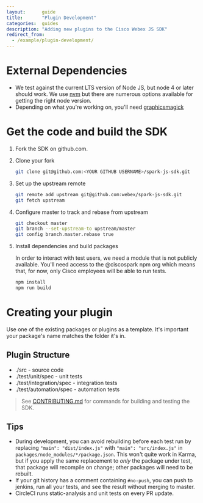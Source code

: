 ```yaml
---
layout:      guide
title:       "Plugin Development"
categories:  guides
description: "Adding new plugins to the Cisco Webex JS SDK"
redirect_from:
  - /example/plugin-development/
---
```


# External Dependencies

- We test against the current LTS version of Node JS, but node 4 or later should work. We use [nvm](https://github.com/creationix/nvm) but there are numerous options available for getting the right node version.
- Depending on what you're working on, you'll need [graphicsmagick](http://www.graphicsmagick.org/)

# Get the code and build the SDK

1. Fork the SDK on github.com.
2. Clone your fork

    ```bash
    git clone git@github.com:<YOUR GITHUB USERNAME>/spark-js-sdk.git
    ```

3. Set up the upstream remote

    ```bash
    git remote add upstream git@github.com:webex/spark-js-sdk.git
    git fetch upstream
    ```

4. Configure master to track and rebase from upstream

    ```bash
    git checkout master
    git branch --set-upstream-to upstream/master
    git config branch.master.rebase true
    ```

5. Install dependencies and build packages

    In order to interact with test users, we need a module that is not publicly available. You'll need access to the @ciscospark npm org which means that, for now, only Cisco employees will be able to run tests.

    ```bash
    npm install
    npm run build
    ```

# Creating your plugin

  Use one of the existing packages or plugins as a template. It's important your package's name matches the folder it's in.

## Plugin Structure

- ./src - source code
- ./test/unit/spec - unit tests
- ./test/integration/spec - integration tests
- ./test/automation/spec - automation tests

> See [CONTRIBUTING.md](https://github.com/webex/spark-js-sdk/blob/master/CONTRIBUTING.md) for commands for building and testing the SDK.

## Tips
- During development, you can avoid rebuilding before each test run by replacing `"main": "dist/index.js"` with `"main": "src/index.js"` in `packages/node_modules/*/package.json`. This won't quite work in Karma, but if you apply the same replacement to *only* the package under test, that package will recompile on change; other packages will need to be rebuilt.
- If your git history has a comment containing `#no-push`, you can push to jenkins, run all your tests, and see the result without merging to master.
- CircleCI runs static-analysis and unit tests on every PR update.
